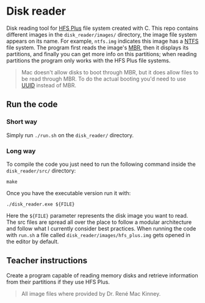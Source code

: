 # Disk reader

Disk reading tool for [HFS Plus](https://en.wikipedia.org/wiki/HFS_Plus) file system created with C. This repo contains different images in the `disk_reader/images/` directory, the image file system appears on its name. For example, `ntfs.img` indicates this image has a [NTFS](https://en.wikipedia.org/wiki/NTFS) file system. The program first reads the image's [MBR](https://en.wikipedia.org/wiki/master_boot_record), then it displays its partitions, and finally you can get more info on this partitions; when reading partitions the program only works with the HFS Plus file systems.

> Mac doesn't allow disks to boot through MBR, but it does allow files to be read through MBR. To do the actual booting you'd need to use [UUID](https://en.wikipedia.org/wiki/universally_unique_identifier) instead of MBR.

## Run the code

### Short way

Simply run `./run.sh` on the `disk_reader/` directory.

### Long way

To compile the code you just need to run the following command inside the `disk_reader/src/` directory:

``` Shell
make
```

Once you have the executable version run it with:

``` Shell
./disk_reader.exe ${FILE}
```

Here the `${FILE}` parameter represents the disk image you want to read. The src files are spread all over the place to follow a modular architecture and follow what I currently consider best practices. When running the code with `run.sh` a file called `disk_reader/images/hfs_plus.img` gets opened in the editor by default.

## Teacher instructions

Create a program capable of reading memory disks and retrieve information from their partitions if they use HFS Plus.

> All image files where provided by Dr. René Mac Kinney.
